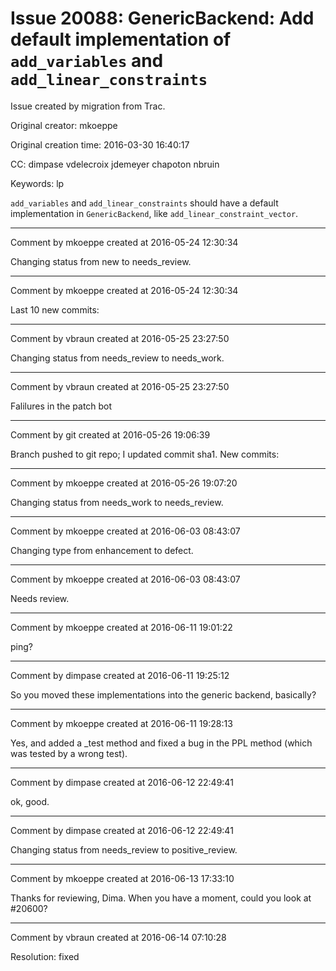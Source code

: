 # Issue 20088: GenericBackend: Add default implementation of `add_variables` and `add_linear_constraints`

Issue created by migration from Trac.

Original creator: mkoeppe

Original creation time: 2016-03-30 16:40:17

CC:  dimpase vdelecroix jdemeyer chapoton nbruin

Keywords: lp

`add_variables` and `add_linear_constraints` should have a default implementation in `GenericBackend`, like `add_linear_constraint_vector`.


---

Comment by mkoeppe created at 2016-05-24 12:30:34

Changing status from new to needs_review.


---

Comment by mkoeppe created at 2016-05-24 12:30:34

Last 10 new commits:


---

Comment by vbraun created at 2016-05-25 23:27:50

Changing status from needs_review to needs_work.


---

Comment by vbraun created at 2016-05-25 23:27:50

Falilures in the patch bot


---

Comment by git created at 2016-05-26 19:06:39

Branch pushed to git repo; I updated commit sha1. New commits:


---

Comment by mkoeppe created at 2016-05-26 19:07:20

Changing status from needs_work to needs_review.


---

Comment by mkoeppe created at 2016-06-03 08:43:07

Changing type from enhancement to defect.


---

Comment by mkoeppe created at 2016-06-03 08:43:07

Needs review.


---

Comment by mkoeppe created at 2016-06-11 19:01:22

ping?


---

Comment by dimpase created at 2016-06-11 19:25:12

So you moved these implementations into the generic backend, basically?


---

Comment by mkoeppe created at 2016-06-11 19:28:13

Yes, and added a _test method and fixed a bug in the PPL method (which was tested by a wrong test).


---

Comment by dimpase created at 2016-06-12 22:49:41

ok, good.


---

Comment by dimpase created at 2016-06-12 22:49:41

Changing status from needs_review to positive_review.


---

Comment by mkoeppe created at 2016-06-13 17:33:10

Thanks for reviewing, Dima.
When you have a moment, could you look at #20600?


---

Comment by vbraun created at 2016-06-14 07:10:28

Resolution: fixed
